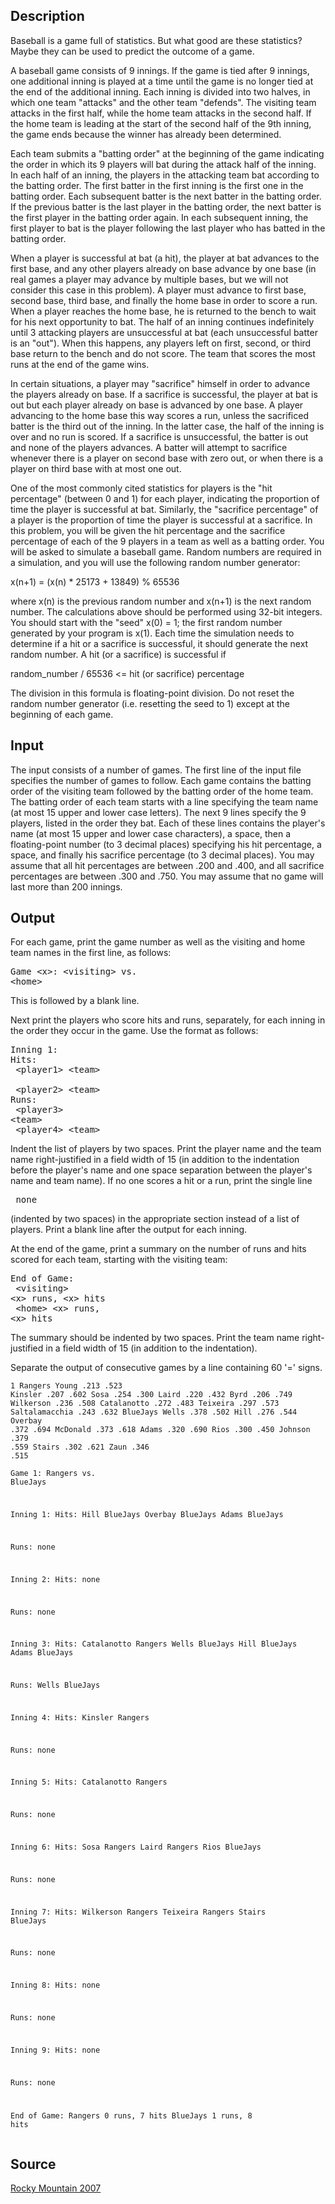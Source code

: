 <h2>Description</h2><p>Baseball is a game full of statistics. But what good are these statistics? Maybe they can be used to predict the outcome of a game.
</p>
A baseball game consists of 9 innings. If the game is tied after 9 innings, one additional inning is played at a time until the game is no longer tied at the end of the additional inning. Each inning is divided into two halves, in which one team "attacks" and the other team "defends". The visiting team attacks in the first half, while the home team attacks in the second half. If the home team is leading at the start of the second half of the 9th inning, the game ends because the winner has already been determined.

Each team submits a "batting order" at the beginning of the game indicating the order in which its 9 players will bat during the attack half of the inning. In each half of an inning, the players in the attacking team bat according to the batting order. The first batter in the first inning is the first one in the batting order. Each subsequent batter is the next batter in the batting order. If the previous batter is the last player in the batting order, the next batter is the first player in the batting order again. In each subsequent inning, the first player to bat is the player following the last player who has batted in the batting order.

When a player is successful at bat (a hit), the player at bat advances to the first base, and any other players already on base advance by one base (in real games a player may advance by multiple bases, but we will not consider this case in this problem). A player must advance to first base, second base, third base, and finally the home base in order to score a run. When a player reaches the home base, he is returned to the bench to wait for his next opportunity to bat. The half of an inning continues indefinitely until 3 attacking players are unsuccessful at bat (each unsuccessful batter is an "out"). When this happens, any players left on first, second, or third base return to the bench and do not score. The team that scores the most runs at the end of the game wins.

In certain situations, a player may "sacrifice" himself in order to advance the players already on base. If a sacrifice is successful, the player at bat is out but each player already on base is advanced by one base. A player advancing to the home base this way scores a run, unless the sacrificed batter is the third out of the inning. In the latter case, the half of the inning is over and no run is scored. If a sacrifice is unsuccessful, the batter is out and none of the players advances. A batter will attempt to sacrifice whenever there is a player on second base with zero out, or when there is a player on third base with at most one out.

One of the most commonly cited statistics for players is the "hit percentage" (between 0 and 1) for each player, indicating the proportion of time the player is successful at bat. Similarly, the "sacrifice percentage" of a player is the proportion of time the player is successful at a sacrifice. In this problem, you will be given the hit percentage and the sacrifice percentage of each of the 9 players in a team as well as a batting order. You will be asked to simulate a baseball game. Random numbers are required in a simulation, and you will use the following random number generator:

x(n+1) = (x(n) * 25173 + 13849) % 65536

where x(n) is the previous random number and x(n+1) is the next random number. The calculations above should be performed using 32-bit integers. You should start with the "seed" x(0) = 1; the first random number generated by your program is x(1). Each time the simulation needs to determine if a hit or a sacrifice is successful, it should generate the next random number. A hit (or a sacrifice) is successful if

random_number / 65536 &lt;= hit (or sacrifice) percentage

The division in this formula is floating-point division. Do not reset the random number generator (i.e. resetting the seed to 1) except at the beginning of each game.<h2>Input</h2><p>The input consists of a number of games. The first line of the input file specifies the number of games to follow. Each game contains the batting order of the visiting team followed by the batting order of the home team. The batting order of each team starts with a line specifying the team name (at most 15 upper and lower case letters). The next 9 lines specify the 9 players, listed in the order they bat. Each of these lines contains the player's name (at most 15 upper and lower case characters), a space, then a floating-point number (to 3 decimal places) specifying his hit percentage, a space, and finally his sacrifice percentage (to 3 decimal places). You may assume that all hit percentages are between .200 and .400, and all sacrifice percentages are between .300 and .750. You may assume that no game will last more than 200 innings.</p><h2>Output</h2><p>For each game, print the game number as well as the visiting and home team names in the first line, as follows:</p><pre>Game &lt;x&gt;: &lt;visiting&gt; vs. &lt;home&gt;</pre><p>This is followed by a blank line.</p><p></p><p>Next print the players who score hits and runs, separately, for each inning in the order they occur in the game. Use the format as follows:</p><pre>Inning 1:
<br>Hits:
<br>  &lt;player1&gt; &lt;team&gt;
<br>  &lt;player2&gt; &lt;team&gt;
<br>Runs:
<br>  &lt;player3&gt; &lt;team&gt;
<br>  &lt;player4&gt; &lt;team&gt;</pre><p>Indent the list of players by two spaces. Print the player name and the team name right-justified in a field width of 15 (in addition to the indentation before the player's name and one space separation between the player's name and team name). If no one scores a hit or a run, print the single line</p><pre>  none  </pre><p>(indented by two spaces) in the appropriate section instead of a list of players. Print a blank line after the output for each inning.</p><p></p><p>At the end of the game, print a summary on the number of runs and hits scored for each team, starting with the visiting team:</p><pre>End of Game:
<br>  &lt;visiting&gt; &lt;x&gt; runs, &lt;x&gt; hits
<br>  &lt;home&gt; &lt;x&gt; runs, &lt;x&gt; hits
<br></pre><p>The summary should be indented by two spaces. Print the team name right-justified in a field width of 15 (in addition to the indentation).</p><p></p><p>Separate the output of consecutive games by a line containing 60 '=' signs.</p><pre><code class="language-input1">1
Rangers
Young .213 .523
Kinsler .207 .602
Sosa .254 .300
Laird .220 .432
Byrd .206 .749
Wilkerson .236 .508
Catalanotto .272 .483
Teixeira .297 .573
Saltalamacchia .243 .632
BlueJays
Wells .378 .502
Hill .276 .544
Overbay .372 .694
McDonald .373 .618
Adams .320 .690
Rios .300 .450
Johnson .379 .559
Stairs .302 .621
Zaun .346 .515</code></pre><pre><code class="language-output1">Game 1: Rangers vs. BlueJays

Inning 1:
Hits:
             Hill        BlueJays
          Overbay        BlueJays
            Adams        BlueJays

Runs:
  none

Inning 2:
Hits:
  none

Runs:
  none

Inning 3:
Hits:
      Catalanotto         Rangers
            Wells        BlueJays
             Hill        BlueJays
            Adams        BlueJays

Runs:
            Wells        BlueJays

Inning 4:
Hits:
          Kinsler         Rangers

Runs:
  none

Inning 5:
Hits:
      Catalanotto         Rangers

Runs:
  none

Inning 6:
Hits:
             Sosa         Rangers
            Laird         Rangers
             Rios        BlueJays

Runs:
  none

Inning 7:
Hits:
        Wilkerson         Rangers
         Teixeira         Rangers
           Stairs        BlueJays

Runs:
  none

Inning 8:
Hits:
  none

Runs:
  none

Inning 9:
Hits:
  none

Runs:
  none

End of Game:
          Rangers 0 runs, 7 hits
         BlueJays 1 runs, 8 hits</code></pre><h2>Source</h2><a href="searchproblem?field=source&amp;key=Rocky+Mountain+2007">Rocky Mountain 2007</a>